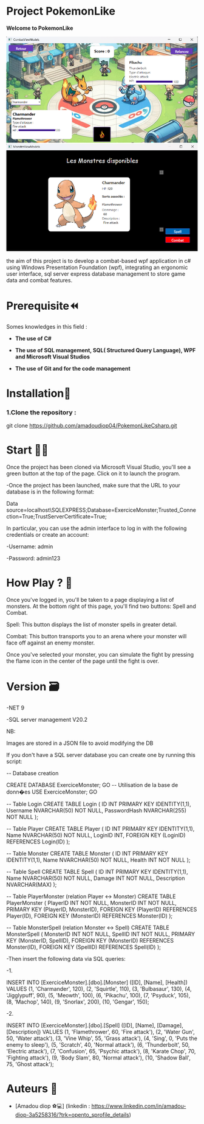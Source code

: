 ﻿# Project PokemonLike
**Welcome to PokemonLike**

<img src="./Ressources\images\PokemonLikeProject1.png" with="800" />
<img src="./Ressources\images\PokemonLikeProject.png" with="800" />

the aim of this project is to develop a combat-based wpf application in c# using Windows Presentation Foundation (wpf), integrating an ergonomic user interface, sql server express database management to store game data and combat features.

# Prerequisite⏪
Somes knowledges in this field :

- **The use of C#**

- **The use of SQL management, SQL(
Structured Query Language), WPF and Microsoft Visual Studios**

- **The use of Git and for the code management**

# Installation🔧

### 1.Clone the repository :

git clone https://github.com/amadoudiop04/PokemonLikeCsharp.git

# Start 🧑‍💻

Once the project has been cloned via Microsoft Visual Studio, you'll see a green button at the top of the page. 
Click on it to launch the program.

-Once the project has been launched, make sure that the URL to your database is in the following format:

Data source=localhost\SQLEXPRESS;Database=ExerciceMonster;Trusted_Connection=True;TrustServerCertificate=True;

In particular, you can use the admin interface to log in with the following credentials or create an account:

-Username: admin

-Password: admin123

# How Play ? 🔨

Once you've logged in, you'll be taken to a page displaying a list of monsters. At the bottom right of this page, you'll find two buttons: Spell and Combat.

Spell: This button displays the list of monster spells in greater detail.

Combat: This button transports you to an arena where your monster will face off against an enemy monster.

Once you've selected your monster, you can simulate the fight by pressing the flame icon in the center of the page until the fight is over.

# Version 🗃️
-NET 9

-SQL server management V20.2

NB:

Images are stored in a JSON file to avoid modifying the DB

If you don't have a SQL server database you can create one by running this script:

 -- Database creation 

CREATE DATABASE ExerciceMonster; 
GO 
-- Utilisation de la base de donn�es 
USE ExerciceMonster; 
GO 

-- Table Login 
CREATE TABLE Login ( 
ID INT PRIMARY KEY IDENTITY(1,1), 
Username NVARCHAR(50) NOT NULL, 
PasswordHash NVARCHAR(255) NOT NULL 
); 

-- Table Player 
CREATE TABLE Player ( 
ID INT PRIMARY KEY IDENTITY(1,1), 
Name NVARCHAR(50) NOT NULL, 
LoginID INT, 
FOREIGN KEY (LoginID) REFERENCES Login(ID) 
); 

-- Table Monster 
CREATE TABLE Monster ( 
ID INT PRIMARY KEY IDENTITY(1,1), 
Name NVARCHAR(50) NOT NULL, 
Health INT NOT NULL 
); 

-- Table Spell 
CREATE TABLE Spell ( 
ID INT PRIMARY KEY IDENTITY(1,1), 
Name NVARCHAR(50) NOT NULL, 
Damage INT NOT NULL, 
Description NVARCHAR(MAX) 
); 

-- Table PlayerMonster (relation Player <-> Monster) 
CREATE TABLE PlayerMonster ( 
PlayerID INT NOT NULL, 
MonsterID INT NOT NULL, 
PRIMARY KEY (PlayerID, MonsterID), 
FOREIGN KEY (PlayerID) REFERENCES Player(ID), 
FOREIGN KEY (MonsterID) REFERENCES Monster(ID) 
); 

-- Table MonsterSpell (relation Monster <-> Spell)
CREATE TABLE MonsterSpell ( 
MonsterID INT NOT NULL, 
SpellID INT NOT NULL, 
PRIMARY KEY (MonsterID, SpellID), 
FOREIGN KEY (MonsterID) REFERENCES Monster(ID), 
FOREIGN KEY (SpellID) REFERENCES Spell(ID) 
);

-Then insert the following data via SQL queries:

-1.

INSERT INTO [ExerciceMonster].[dbo].[Monster] ([ID], [Name], [Health]) 
VALUES 
(1, 'Charmander', 120),
(2, 'Squirtle', 110),
(3, 'Bulbasaur', 130),
(4, 'Jigglypuff', 90),
(5, 'Meowth', 100),
(6, 'Pikachu', 100),
(7, 'Psyduck', 105),
(8, 'Machop', 140),
(9, 'Snorlax', 200),
(10, 'Gengar', 150);

-2.

INSERT INTO [ExerciceMonster].[dbo].[Spell] ([ID], [Name], [Damage], [Description]) 
VALUES 
(1, 'Flamethrower', 60, 'Fire attack'),
(2, 'Water Gun', 50, 'Water attack'),
(3, 'Vine Whip', 55, 'Grass attack'),
(4, 'Sing', 0, 'Puts the enemy to sleep'),
(5, 'Scratch', 40, 'Normal attack'),
(6, 'Thunderbolt', 50, 'Electric attack'),
(7, 'Confusion', 65, 'Psychic attack'),
(8, 'Karate Chop', 70, 'Fighting attack'),
(9, 'Body Slam', 80, 'Normal attack'),
(10, 'Shadow Ball', 75, 'Ghost attack');



# Auteurs 💸

- [Amadou diop ⚽💻] (linkedin : https://www.linkedin.com/in/amadou-diop-3a5258316/?trk=opento_sprofile_details)